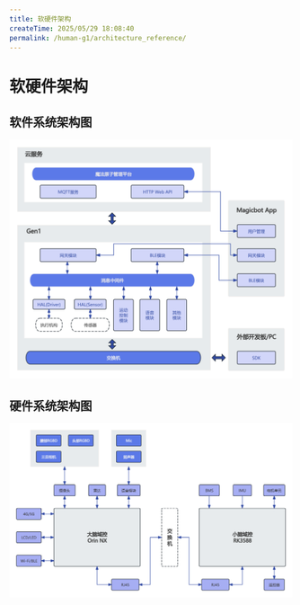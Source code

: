 ```yaml
---
title: 软硬件架构
createTime: 2025/05/29 18:08:40
permalink: /human-g1/architecture_reference/
---
```

# 软硬件架构

## 软件系统架构图

![软件系统架构示意图](../image/human-g1/software_architecture.png)

## 硬件系统架构图
![硬件系统架构示意图](../image/human-g1/hardware_architecture.png)

